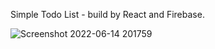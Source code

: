 Simple Todo List - build by React and Firebase.

![Screenshot 2022-06-14 201759](https://user-images.githubusercontent.com/50990639/173593185-f390cdd0-274b-48dd-9ca0-3f6a8f580138.png)


